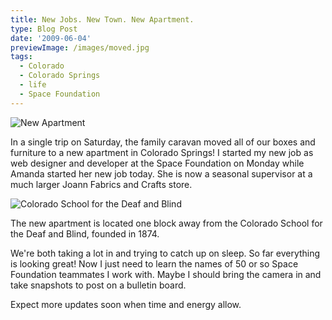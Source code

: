 ```yaml
---
title: New Jobs. New Town. New Apartment.
type: Blog Post
date: '2009-06-04'
previewImage: /images/moved.jpg
tags:
  - Colorado
  - Colorado Springs
  - life
  - Space Foundation
---
```

![New Apartment](/images/newapartment.jpg)

In a single trip on Saturday, the family caravan moved all of our boxes and furniture to a new apartment in Colorado Springs! I started my new job as web designer and developer at the Space Foundation on Monday while Amanda started her new job today. She is now a seasonal supervisor at a much larger Joann Fabrics and Crafts store.

![Colorado School for the Deaf and Blind](/images/coloradoschool.jpg)

The new apartment is located one block away from the Colorado School for the Deaf and Blind, founded in 1874.

We're both taking a lot in and trying to catch up on sleep. So far everything is looking great! Now I just need to learn the names of 50 or so Space Foundation teammates I work with. Maybe I should bring the camera in and take snapshots to post on a bulletin board.

Expect more updates soon when time and energy allow.
